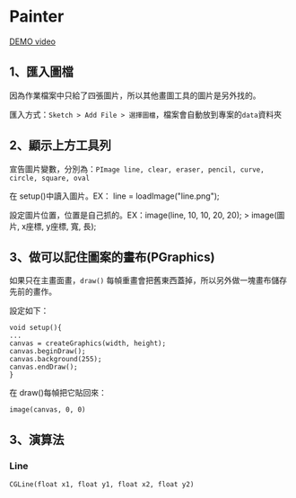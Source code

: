 # Painter
[DEMO video](https://youtu.be/3sbsC67nQTc)

## 1、匯入圖檔

因為作業檔案中只給了四張圖片，所以其他畫圖工具的圖片是另外找的。

匯入方式：`Sketch > Add File > 選擇圖檔`，檔案會自動放到專案的`data`資料夾

## 2、顯示上方工具列

宣告圖片變數，分別為：`PImage line, clear, eraser, pencil, curve, circle, square, oval`

在 setup()中讀入圖片。EX： line = loadImage("line.png");

設定圖片位置，位置是自己抓的。EX：image(line, 10, 10, 20, 20); > image(圖片, x座標, y座標, 寬, 長);

## 3、做可以記住圖案的畫布(PGraphics)

如果只在主畫面畫，`draw()` 每幀重畫會把舊東西蓋掉，所以另外做一塊畫布儲存先前的畫作。

設定如下：
```
void setup(){
...
canvas = createGraphics(width, height);
canvas.beginDraw();
canvas.background(255);
canvas.endDraw();
}
```

在 draw()每幀把它貼回來：
```
image(canvas, 0, 0)
```

## 3、演算法
### Line
`CGLine(float x1, float y1, float x2, float y2)`
